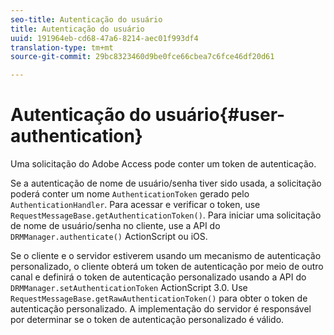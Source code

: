 ```yaml
---
seo-title: Autenticação do usuário
title: Autenticação do usuário
uuid: 191964eb-cd68-47a6-8214-aec01f993df4
translation-type: tm+mt
source-git-commit: 29bc8323460d9be0fce66cbea7c6fce46df20d61

---
```



# Autenticação do usuário{#user-authentication}

Uma solicitação do Adobe Access pode conter um token de autenticação.

Se a autenticação de nome de usuário/senha tiver sido usada, a solicitação poderá conter um nome `AuthenticationToken` gerado pelo `AuthenticationHandler`. Para acessar e verificar o token, use `RequestMessageBase.getAuthenticationToken()`. Para iniciar uma solicitação de nome de usuário/senha no cliente, use a API do `DRMManager.authenticate()` ActionScript ou iOS.

Se o cliente e o servidor estiverem usando um mecanismo de autenticação personalizado, o cliente obterá um token de autenticação por meio de outro canal e definirá o token de autenticação personalizado usando a API do `DRMManager.setAuthenticationToken` ActionScript 3.0. Use `RequestMessageBase.getRawAuthenticationToken()` para obter o token de autenticação personalizado. A implementação do servidor é responsável por determinar se o token de autenticação personalizado é válido.
